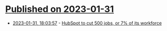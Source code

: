 # [Published on 2023-01-31](index.md)

* [2023-01-31, 18:03:57](https://news.ycombinator.com/item?id=34598969) - [HubSpot to cut 500 jobs, or 7% of its workforce](https://www.bizjournals.com/boston/news/2023/01/31/hubspot-to-cut-500-jobs-or-7-of-its-workforce.html)
